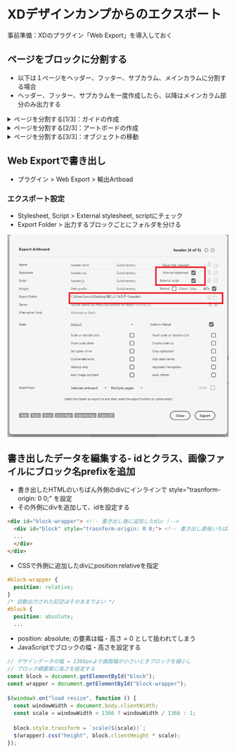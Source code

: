 # XDデザインカンプからのエクスポート

事前準備：XDのプラグイン「Web Export」を導入しておく

## ページをブロックに分割する

- 以下は１ページをヘッダー、フッター、サブカラム、メインカラムに分割する場合
- ヘッダー、フッター、サブカラムを一度作成したら、以降はメインカラム部分のみ出力する

<details>
  <summary>ページを分割する[1/3]：ガイドの作成</summary>

- ヘッダー、フッター、メイン部分（メインカラム、サブカラム）のブロックごとにページを分割する
- 下図のように、ブロックの境界となるガイドを作成する

![](/image_01.JPG)

- Ctrl+; または 表示 > ガイド > ガイドをすべて表示 でガイドを表示する
- 元からガイドが引いてある場合もある。足りない場合は作成する

![ガイドの引きかた](https://nomad-cafe-20.com/wp-content/uploads/2021/04/guide-line-Xd.gif)

</details>

<details>
  <summary>ページを分割する[2/3]：アートボードの作成</summary>

- ガイドを参考に、分割したブロックごとのアートボードを作成する

![](/image_05.JPG)

- 作成したアートボードを選択して、右側のタブ「変形」でX方向に移動する

![](/image_06.png)

</details>

<details>
  <summary>ページを分割する[3/3]：オブジェクトの移動</summary>

- 画面左側で選択ツールをクリックする

![](/image_07.png)
- 各ブロックのオブジェクトをドラッグで範囲選択する

![](/image_08.JPG)
- 作成したアートボードを動かした値と同じ値だけ、右側のタブ「変形」で移動させる

![](/image_09.png)

</details>

## Web Exportで書き出し
- プラグイン > Web Export > 輸出Artboad
### エクスポート設定
- Stylesheet, Script > External stylesheet, scriptにチェック
- Export Folder > 出力するブロックごとにフォルダを分ける

![エクスポート設定](/image_03.png)

## 書き出したデータを編集する- idとクラス、画像ファイルにブロック名prefixを追加
- 書き出したHTMLのいちばん外側のdivにインラインで style="trasnform-origin: 0 0;" を設定
- その外側にdivを追加して、idを設定する

```html
<div id="block-wrapper"> <!-- 書き出し後に追加したdiv !-->
  <div id="block" style="trasnform-origin: 0 0;"> <!-- 書き出し直後いちばん外側にあるブロック !-->
  ...
  </div>
</div>
```

- CSSで外側に追加したdivにposition:relativeを指定

```css
#block-wrapper {
  position: relative;
}
/* 自動出力された記述はそのままでよい */
#block {
  position: absolute;
  ...
```

- position: absolute; の要素は幅・高さ = 0 として扱われてしまう
- JavaScriptでブロックの幅・高さを設定する
```js
// デザインデータの幅 = 1366pxより画面幅が小さいときブロックを縮小し
// ブロック親要素に高さを設定する
const block = document.getElementById("block");
const wrapper = document.getElementById("block-wrapper");

$(window).on("load resize", function () {
  const windowWidth = document.body.clientWidth;
  const scale = windowWidth < 1366 ? windowWidth / 1366 : 1;
  
  block.style.transform = `scale(${scale})`;
  $(wrapper).css("height", block.clientHeight * scale);
});
```
